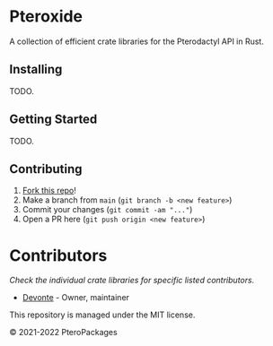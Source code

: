 # Pteroxide
A collection of efficient crate libraries for the Pterodactyl API in Rust.

## Installing
TODO.

## Getting Started
TODO.

## Contributing
1. [Fork this repo](https://github.com/PteroPackages/Pteroxide/fork)!
2. Make a branch from `main` (`git branch -b <new feature>`)
3. Commit your changes (`git commit -am "..."`)
4. Open a PR here (`git push origin <new feature>`)

# Contributors
_Check the individual crate libraries for specific listed contributors._

* [Devonte](https://github.com/devnote-dev) - Owner, maintainer

This repository is managed under the MIT license.

© 2021-2022 PteroPackages
